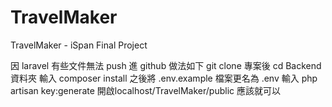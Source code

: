 # TravelMaker
TravelMaker - iSpan Final Project

因 laravel 有些文件無法 push 進 github 做法如下
git clone 專案後
cd Backend 資料夾
輸入 composer install 之後將 .env.example 檔案更名為 .env
輸入 php artisan key:generate
開啟localhost/TravelMaker/public 應該就可以

